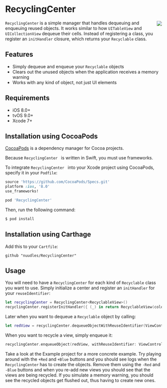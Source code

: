 # RecyclingCenter

<a href="https://github.com/Carthage/Carthage/issues/179">
    <img src="https://img.shields.io/badge/Carthage-compatible-4BC51D.svg?style=flat" align="right" vspace="2px">
</a>

`RecyclingCenter` is a simple manager that handles dequeuing and enqueuing reused objects. It works similar to how `UITableView` and `UICollectionView` dequeue their cells. Instead of registering a class, you register an `initHandler` closure, which returns your `Recyclable` class.

## Features

- Simply dequeue and enqueue your `Recyclable` objects
- Clears out the unused objects when the application receives a memory warning
- Works with any kind of object, not just UI elements

## Requirements

- iOS 8.0+
- tvOS 9.0+
- Xcode 7+

## Installation using CocoaPods

[CocoaPods](http://cocoapods.org) is a dependency manager for Cocoa projects.

Because `RecyclingCenter ` is written in Swift, you must use frameworks.

To integrate `RecyclingCenter ` into your Xcode project using CocoaPods, specify it in your `Podfile`:

```ruby
source 'https://github.com/CocoaPods/Specs.git'
platform :ios, '8.0'
use_frameworks!

pod 'RecyclingCenter'
```

Then, run the following command:

```bash
$ pod install
```

## Installation using Carthage

Add this to your `Cartfile`:

```
github "nuudles/RecyclingCenter"
```

## Usage

You will need to have a `RecyclingCenter` for each kind of `Recyclable` class you want to use. Simply initialize a center and register an `initHandler` for your `reuseIdentifier`:

```swift
let recyclingCenter = RecyclingCenter<RecyclableView>()
recyclingCenter.registerInitHandler({ (_) in return RecyclableView(color: .redColor()) }, forReuseIdentifier: ViewController.redReuseIdentifier)
```

Later when you want to dequeue a `Recyclable` object by calling:

```swift
let redView = recyclingCenter.dequeueObjectWithReuseIdentifier(ViewController.redReuseIdentifier, context: nil)
```

When you want to recycle a view, simply enqueue it:

```swift
recyclingCenter.enqueueObject(redView, withReuseIdentifier: ViewController.redReuseIdentifier)
```

Take a look at the Example project for a more concrete example. Try playing around with the `+Red` and `+Blue` buttons and you should see logs when the `RecyclingCenter` has to create the objects. Remove them using the `-Red` and `-Blue` buttons and when you re-add new views you should see that the views are being recycled. If you simulate a memory warning, you should see the recycled objects get flushed out, thus having to create new ones.
